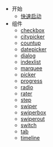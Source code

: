 - 开始
  - [快速启动](quickstart)
- 组件
  - [checkbox](checkbox)
  - [citypicker](citypicker)
  - [countup](countup)
  - [datepicker](datepicker)
  - [dialog](dialog)
  - [indexlist](indexlist)
  - [marquee](marquee)
  - [picker](picker)
  - [progress](progress)
  - [radio](radio)
  - [rater](rater)
  - [step](step)
  - [swiper](swiper)
  - [swiperbox](swiperbox)
  - [swiperout](swiperout)
  - [switch](switch)
  - [tab](tab)
  - [timeline](timeline)
